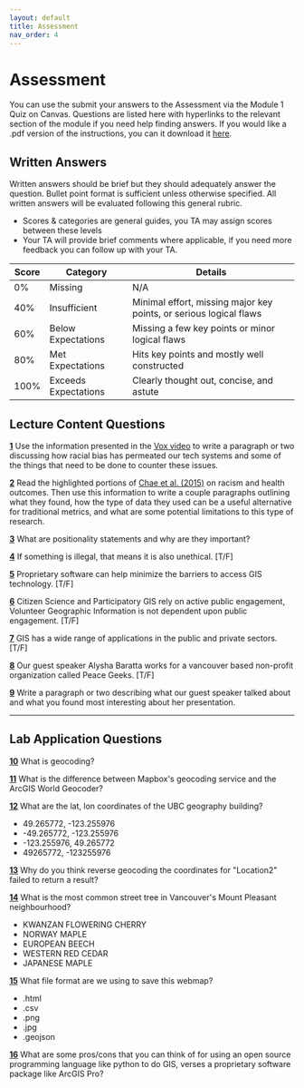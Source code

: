 ```yaml
---
layout: default
title: Assessment
nav_order: 4
---
```


# Assessment

You can use the submit your answers to the Assessment via the Module 1 Quiz on Canvas.  Questions are listed here with hyperlinks to the relevant section of the module if you need help finding answers.  If you would like a .pdf version of the instructions, you can it download it [here](https://raw.githubusercontent.com/June-Skeeter/Module1_GEOS270/main/docs/Assessment.pdf).


## Written Answers 

Written answers should be brief but they should adequately answer the question.  Bullet point format is sufficient unless otherwise specified.  All written answers will be evaluated following this general rubric.

* Scores & categories are general guides, you TA may assign scores between these levels
* Your TA will provide brief comments where applicable, if you need more feedback you can follow up with your TA.

|Score|      Category      |                             Details                              |
|-----|--------------------|------------------------------------------------------------------|
|0%   |Missing             |N/A                                                               |
|40%  |Insufficient        |Minimal effort, missing major key points, or serious logical flaws|
|60%  |Below Expectations  |Missing a few key points or minor logical flaws                   |
|80%  |Met Expectations    |Hits key points and mostly well constructed                       |
|100% |Exceeds Expectations|Clearly thought out, concise, and astute                          |

## Lecture Content Questions

[**1**](Contnet_Part1.md)
Use the information presented in the [Vox video](https://www.youtube.com/embed/Ok5sKLXqynQ) to write a paragraph or two discussing how racial bias has permeated our tech systems and some of the things that need to be done to counter these issues.

[**2**](Contnet_Part1.md)
Read the highlighted portions of [Chae et al. (2015)](content/Chae_et_al_2015.pdf) on racism and health outcomes.  Then use this information to write a couple paragraphs outlining what they found, how the type of data they used can be a useful alternative for traditional metrics, and what are some potential limitations to this type of research.

[**3**](Contnet_Part2.md)
What are positionality statements and why are they important?

[**4**](Contnet_Part2.md)
If something is illegal, that means it is also unethical. [T/F]

[**5**](Contnet_Part2.md)
Proprietary software can help minimize the barriers to access GIS technology. [T/F]

[**6**](Contnet_Part2.md)
Citizen Science and Participatory GIS rely on active public engagement, Volunteer Geographic Information is not dependent upon public engagement. [T/F]

[**7**](Contnet_Part3.md)
GIS has a wide range of applications in the public and private sectors. [T/F]

[**8**](Guest_Speaker.md)
Our guest speaker Alysha Baratta works for a vancouver based non-profit organization called Peace Geeks. [T/F]

[**9**](Guest_Speaker.md)
Write a paragraph or two describing what our guest speaker talked about and what you found most interesting about her presentation.

---

## Lab Application Questions

[**10**](Application.md)
What is geocoding?

[**11**](Application.md)
What is the difference between Mapbox's geocoding service and the ArcGIS World Geocoder?

[**12**](Application_Part1.md)
What are the lat, lon coordinates of the UBC geography building?

* 49.265772, -123.255976
* -49.265772, -123.255976
* -123.255976, 49.265772
* 49265772, -123255976

[**13**](Application_Part1.md)
Why do you think reverse geocoding the coordinates for "Location2" failed to return a result?

[**14**](Application_Part1.md)
What is the most common street tree in Vancouver's Mount Pleasant neighbourhood?

* KWANZAN FLOWERING CHERRY
* NORWAY MAPLE
* EUROPEAN BEECH
* WESTERN RED CEDAR
* JAPANESE MAPLE

[**15**](Application_Part1.md)
What file format are we using to save this webmap?

* .html
* .csv
* .png
* .jpg
* .geojson


[**16**](Application.md)
What are some pros/cons that you can think of for using an open source programming language like python to do GIS, verses a proprietary software package like ArcGIS Pro?


